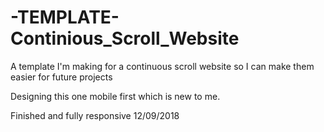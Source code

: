 # -TEMPLATE-Continious_Scroll_Website
A template I'm making for a continuous scroll website so I can make them easier for future projects

Designing this one mobile first which is new to me.

Finished and fully responsive 12/09/2018
